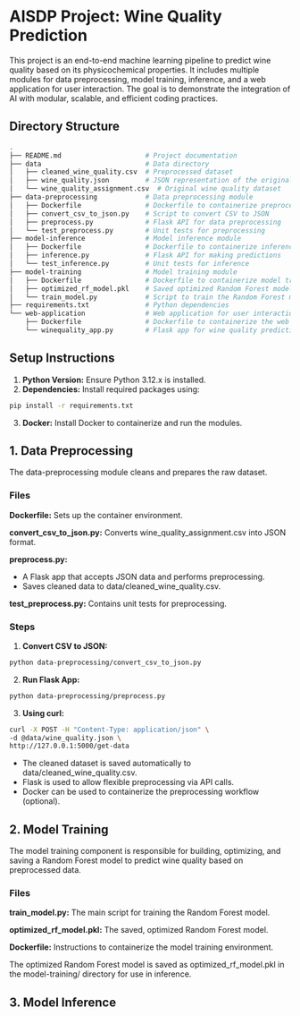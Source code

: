 # AISDP Project: Wine Quality Prediction
This project is an end-to-end machine learning pipeline to predict wine quality based on its physicochemical properties. It includes multiple modules for data preprocessing, model training, inference, and a web application for user interaction. The goal is to demonstrate the integration of AI with modular, scalable, and efficient coding practices.

## Directory Structure
```bash
.
├── README.md                     # Project documentation
├── data                          # Data directory
│   ├── cleaned_wine_quality.csv  # Preprocessed dataset
│   ├── wine_quality.json         # JSON representation of the original dataset
│   └── wine_quality_assignment.csv  # Original wine quality dataset
├── data-preprocessing            # Data preprocessing module
│   ├── Dockerfile                # Dockerfile to containerize preprocessing
│   ├── convert_csv_to_json.py    # Script to convert CSV to JSON
│   ├── preprocess.py             # Flask API for data preprocessing
│   └── test_preprocess.py        # Unit tests for preprocessing
├── model-inference               # Model inference module
│   ├── Dockerfile                # Dockerfile to containerize inference
│   ├── inference.py              # Flask API for making predictions
│   └── test_inference.py         # Unit tests for inference
├── model-training                # Model training module
│   ├── Dockerfile                # Dockerfile to containerize model training
│   ├── optimized_rf_model.pkl    # Saved optimized Random Forest model
│   └── train_model.py            # Script to train the Random Forest model
├── requirements.txt              # Python dependencies
└── web-application               # Web application for user interaction
    ├── Dockerfile                # Dockerfile to containerize the web app
    └── winequality_app.py        # Flask app for wine quality predictions
```

## Setup Instructions
1. **Python Version:** Ensure Python 3.12.x is installed.
2. **Dependencies:** Install required packages using:

```bash
pip install -r requirements.txt
```

3. **Docker:** Install Docker to containerize and run the modules.

## 1. Data Preprocessing
The data-preprocessing module cleans and prepares the raw dataset.

### Files
**Dockerfile:** Sets up the container environment.

**convert_csv_to_json.py:** Converts wine_quality_assignment.csv into JSON format.

**preprocess.py:** 
- A Flask app that accepts JSON data and performs preprocessing.
- Saves cleaned data to data/cleaned_wine_quality.csv.

**test_preprocess.py:** Contains unit tests for preprocessing.

### Steps
1. **Convert CSV to JSON:**
   
```bash
python data-preprocessing/convert_csv_to_json.py
```

2. **Run Flask App:**
   
```bash
python data-preprocessing/preprocess.py
```

3. **Using curl:**
   
```bash
curl -X POST -H "Content-Type: application/json" \
-d @data/wine_quality.json \
http://127.0.0.1:5000/get-data
```

- The cleaned dataset is saved automatically to data/cleaned_wine_quality.csv.
- Flask is used to allow flexible preprocessing via API calls.
- Docker can be used to containerize the preprocessing workflow (optional).

## 2. Model Training
The model training component is responsible for building, optimizing, and saving a Random Forest model to predict wine quality based on preprocessed data.

### Files
**train_model.py:** The main script for training the Random Forest model.

**optimized_rf_model.pkl:** The saved, optimized Random Forest model.

**Dockerfile:** Instructions to containerize the model training environment.

The optimized Random Forest model is saved as optimized_rf_model.pkl in the model-training/ directory for use in inference.

## 3. Model Inference